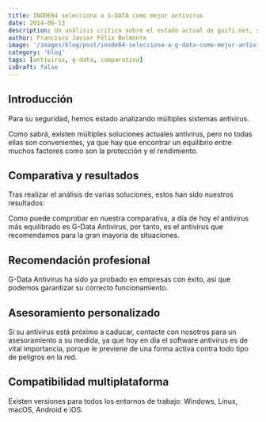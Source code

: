 ```yaml
---
title: INODE64 selecciona a G-DATA como mejor antivirus
date: 2014-06-13
description: Un análisis crítico sobre el estado actual de guifi.net, sus desafíos y propuestas para mejorar esta red libre y colaborativa.
author: Francisco Javier Félix Belmonte
image: '/images/blog/post/inode64-selecciona-a-g-data-como-mejor-antivirus.webp'
category: 'blog'
tags: [antivirus, g-data, comparativa]
isDraft: false
---
```


## Introducción

Para su seguridad, hemos estado analizando múltiples sistemas antivirus.

Como sabrá, existen múltiples soluciones actuales antivirus, pero no todas ellas son convenientes, ya que hay que encontrar un equilibrio entre muchos factores como son la protección y el rendimiento.

## Comparativa y resultados

Tras realizar el análisis de varias soluciones, estos han sido nuestros resultados:

Como puede comprobar en nuestra comparativa, a día de hoy el antivirus más equilibrado es G-Data Antivirus, por tanto, es el antivirus que recomendamos para la gran mayoría de situaciones.

## Recomendación profesional

G-Data Antivirus ha sido ya probado en empresas con éxito, así que podemos garantizar su correcto funcionamiento.

## Asesoramiento personalizado

Si su antivirus está próximo a caducar, contacte con nosotros para un asesoramiento a su medida, ya que hoy en día el software antivirus es de vital importancia, porque le previene de una forma activa contra todo tipo de peligros en la red.

## Compatibilidad multiplataforma

Existen versiones para todos los entornos de trabajo: Windows, Linux, macOS, Android e iOS.